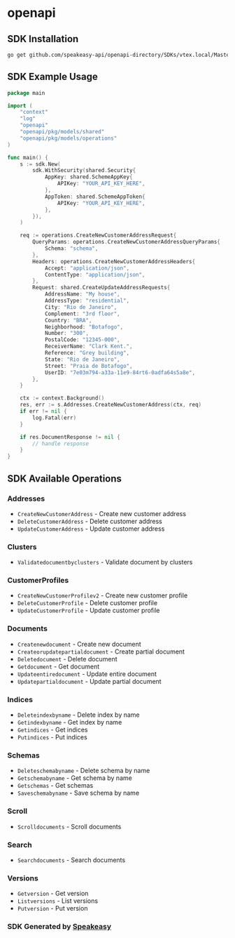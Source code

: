 # openapi

<!-- Start SDK Installation -->
## SDK Installation

```bash
go get github.com/speakeasy-api/openapi-directory/SDKs/vtex.local/Master-Data-API-/1.0/go
```
<!-- End SDK Installation -->

## SDK Example Usage
<!-- Start SDK Example Usage -->
```go
package main

import (
    "context"
    "log"
    "openapi"
    "openapi/pkg/models/shared"
    "openapi/pkg/models/operations"
)

func main() {
    s := sdk.New(
        sdk.WithSecurity(shared.Security{
            AppKey: shared.SchemeAppKey{
                APIKey: "YOUR_API_KEY_HERE",
            },
            AppToken: shared.SchemeAppToken{
                APIKey: "YOUR_API_KEY_HERE",
            },
        }),
    )

    req := operations.CreateNewCustomerAddressRequest{
        QueryParams: operations.CreateNewCustomerAddressQueryParams{
            Schema: "schema",
        },
        Headers: operations.CreateNewCustomerAddressHeaders{
            Accept: "application/json",
            ContentType: "application/json",
        },
        Request: shared.CreateUpdateAddressRequests{
            AddressName: "My house",
            AddressType: "residential",
            City: "Rio de Janeiro",
            Complement: "3rd floor",
            Country: "BRA",
            Neighborhood: "Botafogo",
            Number: "300",
            PostalCode: "12345-000",
            ReceiverName: "Clark Kent.",
            Reference: "Grey building",
            State: "Rio de Janeiro",
            Street: "Praia de Botafogo",
            UserID: "7e03m794-a33a-11e9-84rt6-0adfa64s5a8e",
        },
    }

    ctx := context.Background()
    res, err := s.Addresses.CreateNewCustomerAddress(ctx, req)
    if err != nil {
        log.Fatal(err)
    }

    if res.DocumentResponse != nil {
        // handle response
    }
}
```
<!-- End SDK Example Usage -->

<!-- Start SDK Available Operations -->
## SDK Available Operations


### Addresses

* `CreateNewCustomerAddress` - Create new customer address
* `DeleteCustomerAddress` - Delete customer address
* `UpdateCustomerAddress` - Update customer address

### Clusters

* `Validatedocumentbyclusters` - Validate document by clusters

### CustomerProfiles

* `CreateNewCustomerProfilev2` - Create new customer profile
* `DeleteCustomerProfile` - Delete customer profile
* `UpdateCustomerProfile` - Update customer profile

### Documents

* `Createnewdocument` - Create new document
* `Createorupdatepartialdocument` - Create partial document
* `Deletedocument` - Delete document
* `Getdocument` - Get document
* `Updateentiredocument` - Update entire document
* `Updatepartialdocument` - Update partial document

### Indices

* `Deleteindexbyname` - Delete index by name
* `Getindexbyname` - Get index by name
* `Getindices` - Get indices
* `Putindices` - Put indices

### Schemas

* `Deleteschemabyname` - Delete schema by name
* `Getschemabyname` - Get schema by name
* `Getschemas` - Get schemas
* `Saveschemabyname` - Save schema by name

### Scroll

* `Scrolldocuments` - Scroll documents

### Search

* `Searchdocuments` - Search documents

### Versions

* `Getversion` - Get version
* `Listversions` - List versions
* `Putversion` - Put version
<!-- End SDK Available Operations -->

### SDK Generated by [Speakeasy](https://docs.speakeasyapi.dev/docs/using-speakeasy/client-sdks)
